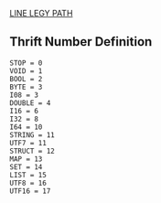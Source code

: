 [LINE LEGY PATH](https://github.com/muhmursalind/line-protocol/blob/master/LEGY_PATH.txt)

## Thrift Number Definition
```
STOP = 0
VOID = 1
BOOL = 2
BYTE = 3
I08 = 3
DOUBLE = 4
I16 = 6
I32 = 8
I64 = 10
STRING = 11
UTF7 = 11
STRUCT = 12
MAP = 13
SET = 14
LIST = 15  
UTF8 = 16
UTF16 = 17
```
